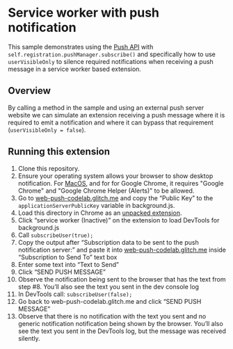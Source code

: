 # Service worker with push notification

This sample demonstrates using the [Push API](https://developer.mozilla.org/en-US/docs/Web/API/Push_API) with `self.registration.pushManager.subscribe()` and specifically how to use `userVisibleOnly` to silence required notifications when receiving a push message in a service worker based extension.

## Overview

By calling a method in the sample and using an external push server website we can simulate an extension receiving a push message where it is required to emit a notification and where it can bypass that requirement (`userVisibleOnly = false`).

## Running this extension

1. Clone this repository.
2. Ensure your operating system allows your browser to show desktop notification. For [MacOS](https://support.apple.com/guide/mac-help/change-notifications-settings-mh40583/mac), and for for Google Chrome, it requires "Google Chrome" and "Google Chrome Helper (Alerts)" to be allowed.
3. Go to [web-push-codelab.glitch.me](web-push-codelab.glitch.me) and copy the “Public Key” to the `applicationServerPublicKey` variable in background.js.
4. Load this directory in Chrome as an [unpacked extension](https://developer.chrome.com/docs/extensions/mv3/getstarted/development-basics/#load-unpacked).
5. Click “service worker (Inactive)” on the extension to load DevTools for background.js
6. Call `subscribeUser(true);`
7. Copy the output after “Subscription data to be sent to the push notification server:” and paste it into [web-push-codelab.glitch.me](web-push-codelab.glitch.me) inside “Subscription to Send To” text box
8. Enter some text into “Text to Send”
9. Click “SEND PUSH MESSAGE”
10. Observe the notification being sent to the browser that has the text from step #8. You’ll also see the text you sent in the dev console log
11. In DevTools call: `subscribeUser(false);`
12. Go back to web-push-codelab.glitch.me and click “SEND PUSH MESSAGE”
13. Observe that there is no notification with the text you sent and no generic notification notification being shown by the browser. You’ll also see the text you sent in the DevTools log, but the message was received silently.

